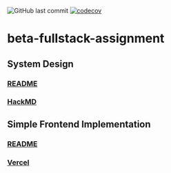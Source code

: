 ![GitHub last commit](https://img.shields.io/github/last-commit/UranusLin/beta-fullstack-assignment) [![codecov](https://codecov.io/gh/UranusLin/beta-fullstack-assignment/branch/master/graph/badge.svg)](https://codecov.io/gh/UranusLin/beta-fullstack-assignment)

# beta-fullstack-assignment

## System Design
### [README](system_design/README.md)
### [HackMD](https://hackmd.io/@NjoK2VYfTO-uh_sAHS-vXw/Sk3aX5sSn)

## Simple Frontend Implementation
### [README](simple_application/static-page-impl/README.md)
### [Vercel](https://beta-fullstack-assignment.vercel.app/)